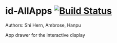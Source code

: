 
# id-AllApps [![Build Status](https://appventure.nushigh.edu.sg:8000/api/badges/appventure-nush/id-AllApps/status.svg)](https://appventure.nushigh.edu.sg:8000/appventure-nush/id-AllApps)

Authors: Shi Hern, Ambrose, Hanpu

App drawer for the interactive display

